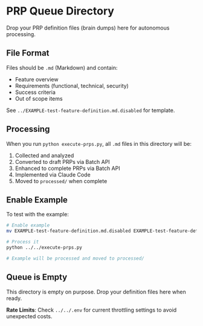 # PRP Queue Directory

Drop your PRP definition files (brain dumps) here for autonomous processing.

## File Format

Files should be `.md` (Markdown) and contain:
- Feature overview
- Requirements (functional, technical, security)
- Success criteria
- Out of scope items

See `../EXAMPLE-test-feature-definition.md.disabled` for template.

## Processing

When you run `python execute-prps.py`, all `.md` files in this directory will be:
1. Collected and analyzed
2. Converted to draft PRPs via Batch API
3. Enhanced to complete PRPs via Batch API
4. Implemented via Claude Code
5. Moved to `processed/` when complete

## Enable Example

To test with the example:
```bash
# Enable example
mv EXAMPLE-test-feature-definition.md.disabled EXAMPLE-test-feature-definition.md

# Process it
python ../../execute-prps.py

# Example will be processed and moved to processed/
```

## Queue is Empty

This directory is empty on purpose. Drop your definition files here when ready.

**Rate Limits**: Check `../../.env` for current throttling settings to avoid unexpected costs.
